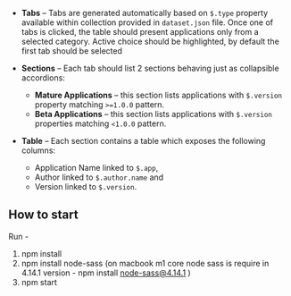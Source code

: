 * **Tabs** – Tabs are generated automatically based on `$.type` property available within collection provided in `dataset.json` file. Once one of tabs is clicked, the table should present applications only from a selected category. Active choice should be highlighted, by default the first tab should be selected

* **Sections** – Each tab should list 2 sections behaving just as collapsible accordions:

  * **Mature Applications** – this section lists applications with `$.version` property matching  `>=1.0.0` pattern.
  * **Beta Applications** – this section lists applications with `$.version` properties matching  `<1.0.0` pattern.

* **Table** – Each section contains a table which exposes the following columns:

  * Application Name linked to `$.app`,
  * Author linked to `$.author.name` and
  * Version linked to `$.version`.


## How to start

Run - 
1. npm install
2. npm install node-sass (on macbook m1 core node sass is require in 4.14.1 version - npm install node-sass@4.14.1 )
3. npm start
